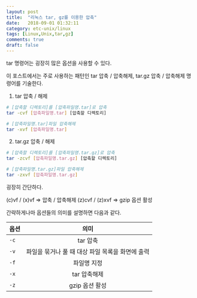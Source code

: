 ```yaml
---
layout: post
title:  "리눅스 tar, gz를 이용한 압축"
date:   2018-09-01 01:32:11
category: etc-unix/linux
tags: [Linux,Unix,tar,gz]
comments: true
draft: false
---
```

tar 명령어는 굉장히 많은 옵션을 사용할 수 있다.

이 포스트에서는 주로 사용하는 패턴인 tar 압축 / 압축해제, tar.gz 압축 / 압축해제 명령어를 기술한다.
<!--more-->
1. tar 압축 / 해제

```sh
# [압축할 디렉토리]를 [압축파일명.tar]로 압축
tar -cvf [압축파일명.tar] [압축할 디렉토리]

# [압축파일명.tar]파일 압축해제
tar -xvf [압축파일명.tar]
```

2. tar.gz 압축 / 해제

```sh
# [압축할 디렉토리]를 [압축파일명.tar.gz]로 압축
tar -zcvf [압축파일명.tar.gz] [압축할 디렉토리]

# [압축파일명.tar.gz]파일 압축해제
tar -zxvf [압축파일명.tar.gz]
```

굉장히 간단하다.

(c)vf / (x)vf => 압축 / 압축해제
(z)cvf / (z)xvf => gzip 옵션 활성

간략하게나마 옵션들의 의미를 설명하면 다음과 같다.

| 옵션 | 의미 |
|---|:---:|
| `-c` | tar 압축 |
| `-v` | 파일을 묶거나 풀 때 대상 파일 목록을 화면에 출력 |
| `-f` | 파일명 지정 |
| `-x` | tar 압축해제 |
| `-z` | gzip 옵션 활성 |
